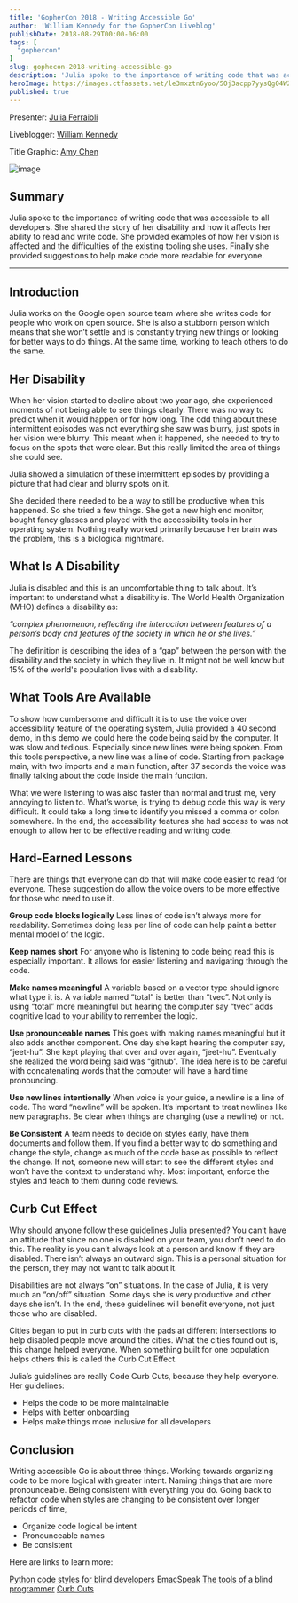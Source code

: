 ```yaml
---
title: 'GopherCon 2018 - Writing Accessible Go'
author: 'William Kennedy for the GopherCon Liveblog'
publishDate: 2018-08-29T00:00-06:00
tags: [
  "gophercon"
]
slug: gophecon-2018-writing-accessible-go
description: 'Julia spoke to the importance of writing code that was accessible to all developers. She shared the story of her disability and how it affects her ability to read and write code. She provided examples of how her vision is affected and the difficulties of the existing tooling she uses. Finally she provided suggestions to help make code more readable for everyone.'
heroImage: https://images.ctfassets.net/le3mxztn6yoo/5Oj3acpp7yysQg04W2AW4A/a93d79c10ad903d3902f6b6d8707973a/mechanic-tire-2.jpg
published: true
---
```


Presenter: [Julia Ferraioli](https://www.gophercon.com/agenda/speakers/279050)

Liveblogger: [William Kennedy](https://twitter.com/goinggodotnet)

Title Graphic: [Amy Chen](https://twitter.com/TheAmyCode)

![image](https://user-images.githubusercontent.com/1646931/44930115-249bb180-ad12-11e8-821f-29bb8bb9fef7.png)


## Summary

Julia spoke to the importance of writing code that was accessible to all developers. She shared the story of her disability and how it affects her ability to read and write code. She provided examples of how her vision is affected and the difficulties of the existing tooling she uses. Finally she provided suggestions to help make code more readable for everyone.

---

## Introduction

Julia works on the Google open source team where she writes code for people who work on open source. She is also a stubborn person which means that she won’t settle and is constantly trying new things or looking for better ways to do things. At the same time, working to teach others to do the same.

## Her Disability

When her vision started to decline about two year ago, she experienced moments of not being able to see things clearly. There was no way to predict when it would happen or for how long. The odd thing about these intermittent episodes was not everything she saw was blurry, just spots in her vision were blurry. This meant when it happened, she needed to try to focus on the spots that were clear. But this really limited the area of things she could see.

Julia showed a simulation of these intermittent episodes by providing a picture that had clear and blurry spots on it.

She decided there needed to be a way to still be productive when this happened. So she tried a few things. She got a new high end monitor, bought fancy glasses and played with the accessibility tools in her operating system. Nothing really worked primarily because her brain was the problem, this is a biological nightmare.

## What Is A Disability

Julia is disabled and this is an uncomfortable thing to talk about. It’s important to understand what a disability is. The World Health Organization (WHO) defines a disability as:

_“complex phenomenon, reflecting the interaction between features of a person’s body and features of the society in which he or she lives.”_

The definition is describing the idea of a “gap” between the person with the disability and the society in which they live in. It might not be well know but 15% of the world's population lives with a disability.

## What Tools Are Available

To show how cumbersome and difficult it is to use the voice over accessibility feature of the operating system, Julia provided a 40 second demo, in this demo we could here the code being said by the computer. It was slow and tedious. Especially since new lines were being spoken. From this tools perspective, a new line was a line of code. Starting from package main, with two imports and a main function, after 37 seconds the voice was finally talking about the code inside the main function.

What we were listening to was also faster than normal and trust me, very annoying to listen to. What’s worse, is trying to debug code this way is very difficult. It could take a long time to identify you missed a comma or colon somewhere. In the end, the accessibility features she had access to was not enough to allow her to be effective reading and writing code.

## Hard-Earned Lessons

There are things that everyone can do that will make code easier to read for everyone. These suggestion do allow the voice overs to be more effective for those who need to use it.

**Group code blocks logically**
Less lines of code isn’t always more for readability. Sometimes doing less per line of code can help paint a better mental model of the logic.

**Keep names short**
For anyone who is listening to code being read this is especially important. It allows for easier listening and navigating through the code.

**Make names meaningful**
A variable based on a vector type should ignore what type it is. A variable named “total” is better than “tvec”. Not only is using “total” more meaningful but hearing the computer say “tvec” adds cognitive load to your ability to remember the logic.

**Use pronounceable names**
This goes with making names meaningful but it also adds another component. One day she kept hearing the computer say, “jeet-hu”. She kept playing that over and over again, “jeet-hu”. Eventually she realized the word being said was “github”. The idea here is to be careful with concatenating words that the computer will have a hard time pronouncing.

**Use new lines intentionally**
When voice is your guide, a newline is a line of code. The word “newline” will be spoken. It’s important to treat newlines like new paragraphs. Be clear when things are changing (use a newline) or not.

**Be Consistent**
A team needs to decide on styles early, have them documents and follow them. If you find a better way to do something and change the style, change as much of the code base as possible to reflect the change. If not, someone new will start to see the different styles and won’t have the context to understand why. Most important, enforce the styles and teach to them during code reviews.

## Curb Cut Effect

Why should anyone follow these guidelines Julia presented? You can’t have an attitude that since no one is disabled on your team, you don’t need to do this. The reality is you can’t always look at a person and know if they are disabled. There isn’t always an outward sign. This is a personal situation for the person, they may not want to talk about it.

Disabilities are not always “on” situations. In the case of Julia, it is very much an “on/off” situation. Some days she is very productive and other days she isn’t. In the end, these guidelines will benefit everyone, not just those who are disabled.

Cities began to put in curb cuts with the pads at different intersections to help disabled people move around the cities. What the cities found out is, this change helped everyone. When something built for one population helps others this is called the Curb Cut Effect.

Julia’s guidelines are really Code Curb Cuts, because they help everyone. Her guidelines:
* Helps the code to be more maintainable
* Helps with better onboarding
* Helps make things more inclusive for all developers

## Conclusion

Writing accessible Go is about three things. Working towards organizing code to be more logical with greater intent. Naming things that are more pronounceable. Being consistent with everything you do. Going back to refactor code when styles are changing to be consistent over longer periods of time,

* Organize code logical be intent
* Pronounceable names
* Be consistent

Here are links to learn more:

[Python code styles for blind developers](https://www.youtube.com/watch?v=bTAFl8P2DkE&feature=youtu.be&t=22m59s)
[EmacSpeak](https://github.com/tvraman/emacspeak)
[The tools of a blind programmer](https://www.parhamdoustdar.com/2016/04/03/tools-of-blind-programmer/)
[Curb Cuts](https://99percentinvisible.org/episde/curb-cuts/)
